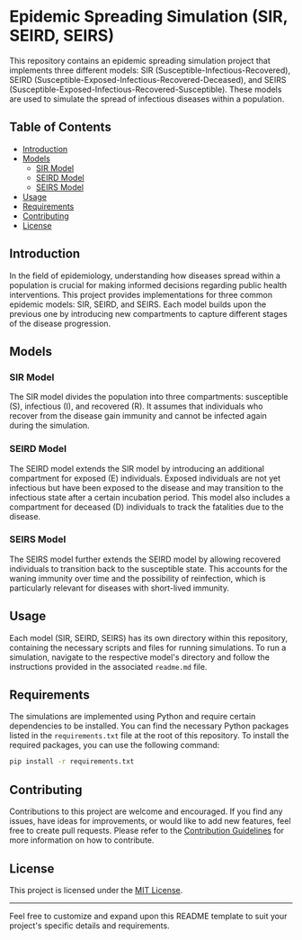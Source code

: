 # Epidemic Spreading Simulation (SIR, SEIRD, SEIRS)

This repository contains an epidemic spreading simulation project that implements three different models: SIR (Susceptible-Infectious-Recovered), SEIRD (Susceptible-Exposed-Infectious-Recovered-Deceased), and SEIRS (Susceptible-Exposed-Infectious-Recovered-Susceptible). These models are used to simulate the spread of infectious diseases within a population.

## Table of Contents

- [Introduction](#introduction)
- [Models](#models)
  - [SIR Model](#sir-model)
  - [SEIRD Model](#seird-model)
  - [SEIRS Model](#seirs-model)
- [Usage](#usage)
- [Requirements](#requirements)
- [Contributing](#contributing)
- [License](#license)

## Introduction

In the field of epidemiology, understanding how diseases spread within a population is crucial for making informed decisions regarding public health interventions. This project provides implementations for three common epidemic models: SIR, SEIRD, and SEIRS. Each model builds upon the previous one by introducing new compartments to capture different stages of the disease progression.

## Models

### SIR Model

The SIR model divides the population into three compartments: susceptible (S), infectious (I), and recovered (R). It assumes that individuals who recover from the disease gain immunity and cannot be infected again during the simulation.

### SEIRD Model

The SEIRD model extends the SIR model by introducing an additional compartment for exposed (E) individuals. Exposed individuals are not yet infectious but have been exposed to the disease and may transition to the infectious state after a certain incubation period. This model also includes a compartment for deceased (D) individuals to track the fatalities due to the disease.

### SEIRS Model

The SEIRS model further extends the SEIRD model by allowing recovered individuals to transition back to the susceptible state. This accounts for the waning immunity over time and the possibility of reinfection, which is particularly relevant for diseases with short-lived immunity.

## Usage

Each model (SIR, SEIRD, SEIRS) has its own directory within this repository, containing the necessary scripts and files for running simulations. To run a simulation, navigate to the respective model's directory and follow the instructions provided in the associated `readme.md` file.

## Requirements

The simulations are implemented using Python and require certain dependencies to be installed. You can find the necessary Python packages listed in the `requirements.txt` file at the root of this repository. To install the required packages, you can use the following command:

```bash
pip install -r requirements.txt
```

## Contributing

Contributions to this project are welcome and encouraged. If you find any issues, have ideas for improvements, or would like to add new features, feel free to create pull requests. Please refer to the [Contribution Guidelines](CONTRIBUTING.md) for more information on how to contribute.

## License

This project is licensed under the [MIT License](LICENSE).

---

Feel free to customize and expand upon this README template to suit your project's specific details and requirements.